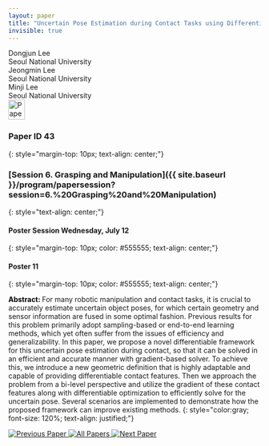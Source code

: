```yaml
---
layout: paper
title: "Uncertain Pose Estimation during Contact Tasks using Differentiable Contact Features"
invisible: true
---
```

<div class="paper-authors">
<div class="paper-author-box">
    <div class="paper-author-name">Dongjun Lee</div>
    <div class="paper-author-uni">Seoul National University</div>
</div>
<div class="paper-author-box">
    <div class="paper-author-name">Jeongmin Lee</div>
    <div class="paper-author-uni">Seoul National University</div>
</div>
<div class="paper-author-box">
    <div class="paper-author-name">Minji Lee</div>
    <div class="paper-author-uni">Seoul National University</div>
</div>

</div><div class="paper-pdf">
<div> <a href="http://www.roboticsproceedings.org/rss19/p043.pdf"><img src="{{ site.baseurl }}/images/paper_link.png" alt="Paper Website" width = "33"  height = "40"/></a> </div>
</div>

### Paper ID 43
{: style="margin-top: 10px; text-align: center;"}

### [Session 6. Grasping and Manipulation]({{ site.baseurl }}/program/papersession?session=6.%20Grasping%20and%20Manipulation)
{: style="text-align: center;"}

#### Poster Session Wednesday, July 12
{: style="margin-top: 10px; color: #555555; text-align: center;"}

#### Poster 11
{: style="margin-top: 10px; color: #555555; text-align: center;"}

<b style="color: black;">Abstract: </b>For many robotic manipulation and contact tasks, it is crucial to accurately estimate uncertain object poses, for which certain geometry and sensor information are fused in some optimal fashion. Previous results for this problem primarily adopt sampling-based or end-to-end learning methods, which yet often suffer from the issues of efficiency and generalizability.
In this paper, we propose a novel differentiable framework for this uncertain pose estimation during contact, so that it can be solved in an efficient and accurate manner with gradient-based solver. 
To achieve this, we introduce a new geometric definition that is highly adaptable and capable of providing differentiable contact features. 
Then we approach the problem from a bi-level perspective and utilize the gradient of these contact features along with differentiable optimization to efficiently solve for the uncertain pose.
Several scenarios are implemented to demonstrate how the proposed framework can improve existing methods.
{: style="color:gray; font-size: 120%; text-align: justified;"}


<div class="paper-menu">
<a href="{{ site.baseurl }}/program/papers/042/"> <img src="{{ site.baseurl }}/images/previous_paper_icon.png" alt="Previous Paper" title="Previous Paper"/> </a>
<a href="{{ site.baseurl }}/program/papers"><img src="{{ site.baseurl }}/images/overview_icon.png" alt="All Papers" title="All Papers"/> </a>
<a href="{{ site.baseurl }}/program/papers/044/"> <img src="{{ site.baseurl }}/images/next_paper_icon.png" alt="Next Paper" title="Next Paper"/> </a>

</div>
